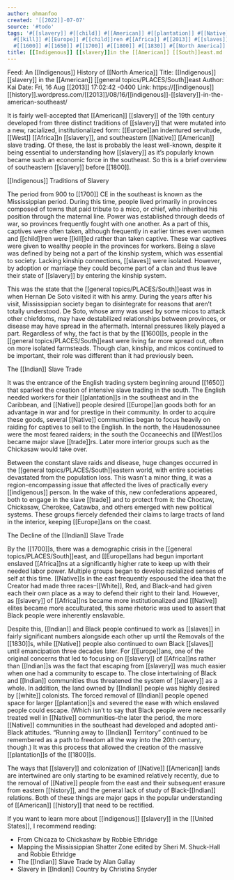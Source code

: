 ```yaml
---
author: ohmanfoo
created: '[[2022]]-07-07'
source: '#todo'
tags: '#[[slavery]] #[[child]] #[[American]] #[[plantation]] #[[Native]] #[[Indian]] #[[indigenous]] #[[history]]
  #[[kill]] #[[Europe]] #[[child]]ren #[[Africa]] #[[2013]] #[[slaves]] #[[trade]] #[[United States]] #[[White]] #[[white]]
  #[[1600]] #[[1650]] #[[1700]] #[[1800]] #[[1830]] #[[North America]] #[[South]] #[[West]] #[[Indigenous]] '
title: [[Indigenous]] [[slavery]]in the [[American]] [[South]]east.md
---
```


Feed: An [[Indigenous]] History of [[North America]]
Title: [[Indigenous]] [[slavery]] in the [[American]] [[general topics/PLACES/South]]east
Author: Kai
Date: Fri, 16 Aug [[2013]] 17:02:42 -0400
Link: https://[[indigenous]][[history]].wordpress.com/[[2013]]/08/16/[[indigenous]]-[[slavery]]-in-the-american-southeast/
 
It is fairly well-accepted that [[American]] [[slavery]] of the 19th century developed 
from three distinct traditions of [[slavery]] that were mutated into a new, 
racialized, institutionalized form: [[Europe]]an indentured servitude, [[West]] [[Africa]]n 
[[slavery]], and southeastern [[Native]] [[American]] slave trading. Of these, the last is 
probably the least well-known, despite it being essential to understanding how 
[[slavery]] as it’s popularly known became such an economic force in the southeast. 
So this is a brief overview of southeastern [[slavery]] before [[1800]].
 
[[Indigenous]] Traditions of Slavery
 
The period from 900 to [[1700]] CE in the southeast is known as the Mississippian 
period. During this time, people lived primarily in provinces composed of towns 
that paid tribute to a mico, or chief, who inherited his position through the 
maternal line. Power was established through deeds of war, so provinces 
frequently fought with one another. As a part of this, captives were often 
taken, although frequently in earlier times even women and [[child]]ren were [[kill]]ed 
rather than taken captive. These war captives were given to wealthy people in 
the provinces for workers. Being a slave was defined by being not a part of the 
kinship system, which was essential to society. Lacking kinship connections, 
[[slaves]] were isolated. However, by adoption or marriage they could become part of
a clan and thus leave their state of [[slavery]] by entering the kinship system.
 
This was the state that the [[general topics/PLACES/South]]east was in when Hernan De Soto visited it with
his army. During the years after his visit, Mississippian society began to 
disintegrate for reasons that aren’t totally understood. De Soto, whose army was
used by some micos to attack other chiefdoms, may have destabilized 
relationships between provinces, or disease may have spread in the aftermath. 
Internal pressures likely played a part. Regardless of why, the fact is that by 
the [[1600]]s, people in the [[general topics/PLACES/South]]east were living far more spread out, often on 
more isolated farmsteads. Though clan, kinship, and micos continued to be 
important, their role was different than it had previously been.
 
The [[Indian]] Slave Trade
 
It was the entrance of the English trading system beginning around [[1650]] that 
sparked the creation of intensive slave trading in the south. The English needed
workers for their [[plantation]]s in the southeast and in the Caribbean, and [[Native]] 
people desired [[Europe]]an goods both for an advantage in war and for prestige in 
their community. In order to acquire these goods, several [[Native]] communities 
began to focus heavily on raiding for captives to sell to the English. In the 
north, the Haudenosaunee were the most feared raiders; in the south the 
Occaneechis and [[West]]os became major slave [[trade]]rs. Later more interior groups 
such as the Chickasaw would take over.
 
Between the constant slave raids and disease, huge changes occurred in the 
[[general topics/PLACES/South]]eastern world, with entire societies devastated from the population loss. 
This wasn’t a minor thing, it was a region-encompassing issue that affected the 
lives of practically every [[indigenous]] person. In the wake of this, new 
confederations appeared, both to engage in the slave [[trade]] and to protect from 
it: the Choctaw, Chickasaw, Cherokee, Catawba, and others emerged with new 
political systems. These groups fiercely defended their claims to large tracts 
of land in the interior, keeping [[Europe]]ans on the coast.
 
The Decline of the [[Indian]] Slave Trade
 
By the [[1700]]s, there was a demographic crisis in the [[general topics/PLACES/South]]east, and [[Europe]]ans had
begun important enslaved [[Africa]]ns at a significantly higher rate to keep up with
their needed labor power. Multiple groups began to develop racialized senses of 
self at this time. [[Native]]s in the east frequently espoused the idea that the 
Creator had made three races–[[White]], Red, and Black–and had given each their own 
place as a way to defend their right to their land. However, as [[slavery]] of 
[[Africa]]ns became more institutionalized and [[Native]] elites became more 
acculturated, this same rhetoric was used to assert that Black people were 
inherently enslavable.
 
Despite this, [[Indian]] and Black people continued to work as [[slaves]] in fairly 
significant numbers alongside each other up until the Removals of the [[1830]]s, 
while [[Native]] people also continued to own Black [[slaves]] until emancipation three 
decades later. For [[Europe]]ans, one of the original concerns that led to focusing 
on [[slavery]] of [[Africa]]ns rather than [[Indian]]s was the fact that escaping from 
[[slavery]] was much easier when one had a community to escape to. The close 
intertwining of Black and [[Indian]] communities thus threatened the system of 
[[slavery]] as a whole. In addition, the land owned by [[Indian]] people was highly 
desired by [[white]] colonists. The forced removal of [[Indian]] people opened space for
larger [[plantation]]s and severed the ease with which enslaved people could escape.
(Which isn’t to say that Black people were necessarily treated well in [[Native]] 
communities–the later the period, the more [[Native]] communities in the southeast 
had developed and adopted anti-Black attitudes. “Running away to [[Indian]] 
Territory” continued to be remembered as a path to freedom all the way into the 
20th century, though.) It was this process that allowed the creation of the 
massive [[plantation]]s of the [[1800]]s.
 
The ways that [[slavery]] and colonization of [[Native]] [[American]] lands are intertwined 
are only starting to be examined relatively recently, due to the removal of 
[[Native]] people from the east and their subsequent erasure from eastern [[history]], 
and the general lack of study of Black-[[Indian]] relations. Both of these things 
are major gaps in the popular understanding of [[American]] [[history]] that need to be 
rectified.
 
If you want to learn more about [[indigenous]] [[slavery]] in the [[United States]], I 
recommend reading:
 
  * From Chicaza to Chickashaw by Robbie Ethridge
  * Mapping the Mississippian Shatter Zone edited by Sheri M. Shuck-Hall and 
  Robbie Ethridge
  * The [[Indian]] Slave Trade by Alan Gallay
  * Slavery in [[Indian]] Country by Christina Snyder